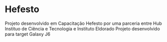 # Hefesto
Projeto desenvolvido em Capacitação Hefesto por uma parceria entre Hub Instituo de Ciência e Tecnologia e Instituto Eldorado
Projeto desenvolvido para target Galaxy J6
